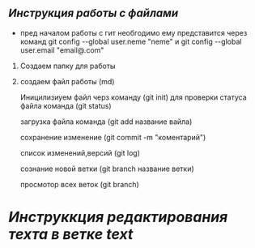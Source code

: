 ## *Инструкция работы с файлами* ##
* пред началом работы с гит необгодимо ему представится 
через команд git config --global user.neme "neme"
и git config --global user.email "email@.com" 
1. Создаем папку для работы 
2. создаем файл работы (md)

    Иницилизиуем файл черз команду (git init)
    для проверки статуса файла команда (git status)
    
    загрузка файла команда (git add название вайла)

    
    сохранение изменение (git commit -m "коментарий")

    список изменений,версий (git log)

    сознание новой ветки (git branch название ветки)

    просмотор всех веток (git branch)

 # *Инструккция редактирования техта в ветке text* #


